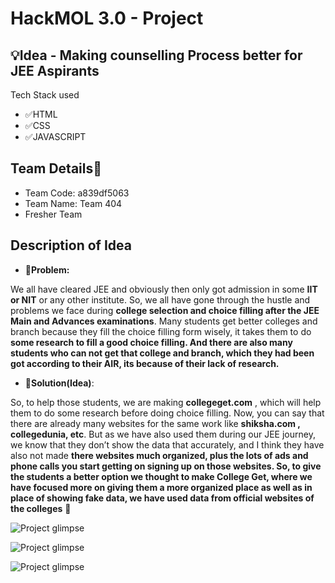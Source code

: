 # HackMOL 3.0 - Project
## 💡Idea - Making counselling Process better for JEE Aspirants
Tech Stack used
- ✅HTML
- ✅CSS
- ✅JAVASCRIPT
## Team Details🏁
- Team Code: a839df5063
- Team Name: Team 404 
- Fresher Team
## Description of Idea
- **🤔Problem:**

 We all have cleared JEE and obviously then only got admission in some **IIT or NIT** or any other institute. So, we all have gone through the hustle and problems we face during **college selection and choice filling after the JEE Main and Advances examinations**. Many students get better colleges and branch because they fill the choice filling form wisely, it takes them to do **some research to fill a good choice filling. And there are also many students who can not get that college and branch, which they had been got according to their AIR, its because of their lack of research.**
 - **💎Solution(Idea)**:
 
 So, to help those students, we are making **collegeget.com** , which will help them to do some research before doing choice filling. Now, you can say that there are already many websites for the same work like **shiksha.com , collegedunia, etc**. But as we have also used them during our JEE journey, we know that they don’t show the data that accurately, and I think they have also not made **there websites much organized, plus the lots of ads and phone calls you start getting on signing up on those websites. So, to give the students a better option we thought to make College Get, where we have focused more on giving them a more organized place as well as in place of showing fake data, we have used data from official websites of the colleges** 💪
 
 
![Project glimpse](https://github.com/error-404xdhruv/HackMOL-3.0-Project/blob/main/Screenshot%20(468).png)

![Project glimpse](https://github.com/error-404xdhruv/HackMOL-3.0-Project/blob/main/Screenshot%20(469).png)

![Project glimpse](https://github.com/error-404xdhruv/HackMOL-3.0-Project/blob/main/Screenshot%20(470).png)



 
